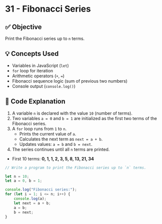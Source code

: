 # 31 - Fibonacci Series

## ✅ Objective  
Print the Fibonacci series up to `n` terms.  

## 💡 Concepts Used  
- Variables in JavaScript (`let`)  
- `for` loop for iteration  
- Arithmetic operators (`+`, `=`)  
- Fibonacci sequence logic (sum of previous two numbers)  
- Console output (`console.log()`)  

## 📘 Code Explanation  
1. A variable `n` is declared with the value `10` (number of terms).  
2. Two variables `a = 0` and `b = 1` are initialized as the first two terms of the Fibonacci series.  
3. A `for` loop runs from `1` to `n`.  
   - Prints the current value of `a`.  
   - Calculates the next term as `next = a + b`.  
   - Updates values: `a = b` and `b = next`.  
4. The series continues until all `n` terms are printed.  

- First 10 terms: **0, 1, 1, 2, 3, 5, 8, 13, 21, 34**  

```javascript
// Write a program to print the Fibonacci series up to `n` terms.

let n = 10;
let a = 0, b = 1;

console.log("Fibonacci series:");
for (let i = 1; i <= n; i++) {
    console.log(a);
    let next = a + b;
    a = b;
    b = next;
}
